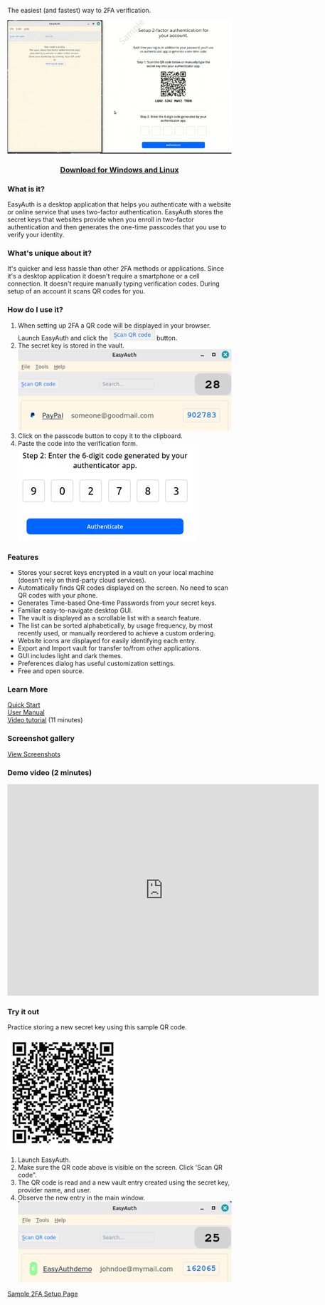 
The easiest (and fastest) way to 2FA verification.

![Main Window](assets/EasyAuth_setup_demo.gif)  
<h3 style="text-align: center;"> 
<a href="https://github.com/jdalbey/EasyAuth/releases/latest">Download for Windows and Linux</a>  
</h3>

### What is it?  
EasyAuth is a desktop application that helps you authenticate with a website or online service that uses two-factor authentication. EasyAuth stores the secret keys that websites provide when you enroll in two-factor authentication and then generates the one-time passcodes that you use to verify your identity.

### What's unique about it?  
It's quicker and less hassle than other 2FA methods or applications.
Since it's a desktop application it doesn't require a smartphone or a cell connection.
It doesn't require manually typing verification codes.
During setup of an account it scans QR codes for you.

### How do I use it?  
1. When setting up 2FA a QR code will be displayed in your browser. Launch EasyAuth and click the ![Scan QR code button](assets/ScanQRcode-button.png) button.
2. The secret key is stored in the vault.
    ![QR code found](assets/Step1-scan.png)
3. Click on the passcode button to copy it to the clipboard.
4. Paste the code into the verification form.
   ![Step2](assets/Step2-paste.png)


### Features
 - Stores your secret keys encrypted in a vault on your local machine (doesn't rely on third-party cloud services).
 - Automatically finds QR codes displayed on the screen.  No need to scan QR codes with your phone.
 - Generates Time-based One-time Passwords from your secret keys.
 - Familiar easy-to-navigate desktop GUI.
 - The vault is displayed as a scrollable list with a search feature.
 - The list can be sorted alphabetically, by usage frequency, by most recently used, or manually reordered to achieve a custom ordering. 
 - Website icons are displayed for easily identifying each entry.
 - Export and Import vault for transfer to/from other applications.
 - GUI includes light and dark themes.
 - Preferences dialog has useful customization settings.
 - Free and open source.

### Learn More
 [Quick Start](https://github.com/jdalbey/EasyAuth/blob/master/docs/Quick%20Start%20Guide.md)  
 [User Manual](https://github.com/jdalbey/EasyAuth/wiki/User-Manual#easyauth-user-manual)  
 [Video tutorial](https://www.youtube.com/watch?v=-LsL8Jgswqo) (11 minutes)  

### Screenshot gallery
[View Screenshots](screenshot_gallery.md)  

### Demo video (2 minutes)
<iframe width="700" height="475" src="https://www.youtube.com/embed/EwcvA4PUlV0" title="EasyAuth v0.3.0 Demo - setup two-factor authentication" frameborder="0" allow="accelerometer; autoplay; clipboard-write; encrypted-media; gyroscope; picture-in-picture; web-share" referrerpolicy="strict-origin-when-cross-origin" allowfullscreen></iframe>  

### Try it out

Practice storing a new secret key using this sample QR code.  

![sample qr code](assets/img-qrcode-easyauth-demo.png)  

1. Launch EasyAuth.
2. Make sure the QR code above is visible on the screen. Click 'Scan QR code".
3. The QR code is read and a new vault entry created using the secret key, provider name, and user. 
4. Observe the new entry in the main window. 
![Vault entry](assets/EasyAuthdemo-vault-entry.png)

  


[Sample 2FA Setup Page](Setup2FA_1_QRcode.html)

